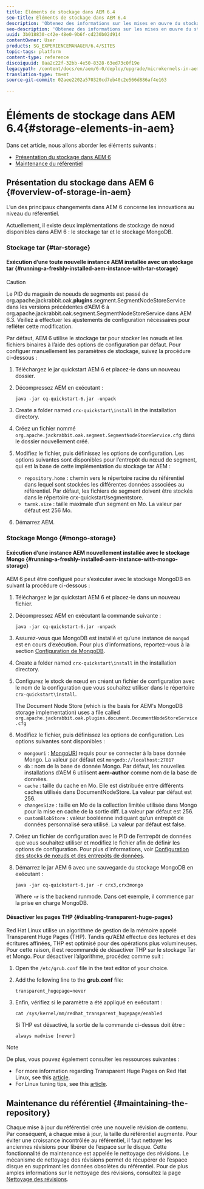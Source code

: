 ```yaml
---
title: Éléments de stockage dans AEM 6.4
seo-title: Éléments de stockage dans AEM 6.4
description: 'Obtenez des informations sur les mises en œuvre du stockage de nœud disponibles dans AEM 6.4 et la maintenance du référentiel. '
seo-description: 'Obtenez des informations sur les mises en œuvre du stockage de nœud disponibles dans AEM 6.4 et la maintenance du référentiel. '
uuid: 3b018830-c42e-48e0-9b6f-cd230b02d914
contentOwner: User
products: SG_EXPERIENCEMANAGER/6.4/SITES
topic-tags: platform
content-type: reference
discoiquuid: 0aa2c22f-32bb-4e50-8328-63ed73c0f19e
legacypath: /content/docs/en/aem/6-0/deploy/upgrade/microkernels-in-aem-6-0
translation-type: tm+mt
source-git-commit: 02aee2202a570320cd7eb40c2e566d886af4e163

---
```



# Éléments de stockage dans AEM 6.4{#storage-elements-in-aem}

Dans cet article, nous allons aborder les éléments suivants :

* [Présentation du stockage dans AEM 6](/help/sites-deploying/storage-elements-in-aem-6.md#overview-of-storage-in-aem)
* [Maintenance du référentiel](/help/sites-deploying/storage-elements-in-aem-6.md#maintaining-the-repository)

## Présentation du stockage dans AEM 6 {#overview-of-storage-in-aem}

L’un des principaux changements dans AEM 6 concerne les innovations au niveau du référentiel.

Actuellement, il existe deux implémentations de stockage de nœud disponibles dans AEM 6 : le stockage tar et le stockage MongoDB.

### Stockage tar {#tar-storage}

#### Exécution d’une toute nouvelle instance AEM installée avec un stockage tar {#running-a-freshly-installed-aem-instance-with-tar-storage}

>[!CAUTION]
>
>Le PID du magasin de noeuds de segments est passé de org.apache.jackrabbit.oak.**plugins**.segment.SegmentNodeStoreService dans les versions précédentes d’AEM 6 à org.apache.jackrabbit.oak.segment.SegmentNodeStoreService dans AEM 6.3. Veillez à effectuer les ajustements de configuration nécessaires pour refléter cette modification.

Par défaut, AEM 6 utilise le stockage tar pour stocker les nœuds et les fichiers binaires à l’aide des options de configuration par défaut. Pour configuer manuellement les paramètres de stockage, suivez la procédure ci-dessous :

1. Téléchargez le jar quickstart AEM 6 et placez-le dans un nouveau dossier. 
1. Décompressez AEM en exécutant :

   `java -jar cq-quickstart-6.jar -unpack`

1. Create a folder named `crx-quickstart\install` in the installation directory.

1. Créez un fichier nommé `org.apache.jackrabbit.oak.segment.SegmentNodeStoreService.cfg` dans le dossier nouvellement créé.

1. Modifiez le fichier, puis définissez les options de configuration. Les options suivantes sont disponibles pour l’entrepôt du nœud de segment, qui est la base de cette implémentation du stockage tar AEM :

   * `repository.home` : chemin vers le répertoire racine du référentiel dans lequel sont stockées les différentes données associées au référentiel. Par défaut, les fichiers de segment doivent être stockés dans le répertoire crx-quickstart/segmentstore.
   * `tarmk.size` : taille maximale d’un segment en Mo. La valeur par défaut est 256 Mo.

1. Démarrez AEM.

### Stockage Mongo {#mongo-storage}

#### Exécution d’une instance AEM nouvellement installée avec le stockage Mongo {#running-a-freshly-installed-aem-instance-with-mongo-storage}

AEM 6 peut être configuré pour s’exécuter avec le stockage MongoDB en suivant la procédure ci-dessous :

1. Téléchargez le jar quickstart AEM 6 et placez-le dans un nouveau fichier. 
1. Décompressez AEM en exécutant la commande suivante :

   `java -jar cq-quickstart-6.jar -unpack`

1. Assurez-vous que MongoDB est installé et qu’une instance de `mongod` est en cours d’exécution. Pour plus d’informations, reportez-vous à la section [Configuration de MongoDB](https://docs.mongodb.org/manual/installation/). 
1. Create a folder named `crx-quickstart\install` in the installation directory.
1. Configurez le stock de nœud en créant un fichier de configuration avec le nom de la configuration que vous souhaitez utiliser dans le répertoire `crx-quickstart\install`.

   The Document Node Store (which is the basis for AEM&#39;s MongoDB storage implementation) uses a file called `org.apache.jackrabbit.oak.plugins.document.DocumentNodeStoreService.cfg`

1. Modifiez le fichier, puis définissez les options de configuration. Les options suivantes sont disponibles :

   * `mongouri` : [MongoURI](https://docs.mongodb.org/manual/reference/connection-string/) requis pour se connecter à la base donnée Mongo. La valeur par défaut est `mongodb://localhost:27017`
   * `db` : nom de la base de donnée Mongo. Par défaut, les nouvelles installations d’AEM 6 utilisent **aem-author** comme nom de la base de données.
   * `cache` : taille du cache en Mo. Elle est distribuée entre différents caches utilisés dans DocumentNodeStore. La valeur par défaut est 256.
   * `changesSize` : taille en Mo de la collection limitée utilisée dans Mongo pour la mise en cache de la sortie diff. La valeur par défaut est 256.
   * `customBlobStore` : valeur booléenne indiquant qu’un entrepôt de données personnalisé sera utilisé. La valeur par défaut est false.

1. Créez un fichier de configuration avec le PID de l’entrepôt de données que vous souhaitez utiliser et modifiez le fichier afin de définir les options de configuration. Pour plus d’informations, voir [Configuration des stocks de nœuds et des entrepôts de données](/help/sites-deploying/data-store-config.md).

1. Démarrez le jar AEM 6 avec une sauvegarde du stockage MongoDB en exécutant :

   ```shell
   java -jar cq-quickstart-6.jar -r crx3,crx3mongo
   ```

   Where **`-r`** is the backend runmode. Dans cet exemple, il commence par la prise en charge MongoDB. 

#### Désactiver les pages THP {#disabling-transparent-huge-pages}

Red Hat Linux utilise un algorithme de gestion de la mémoire appelé Transparent Huge Pages (THP). Tandis qu’AEM effectue des lectures et des écritures affinées, THP est optimisé pour des opérations plus volumineuses. Pour cette raison, il est recommandé de désactiver THP sur le stockage Tar et Mongo. Pour désactiver l’algorithme, procédez comme suit :

1. Open the `/etc/grub.conf` file in the text editor of your choice.
1. Add the following line to the **grub.conf** file:

   ```
   transparent_hugepage=never
   ```

1. Enfin, vérifiez si le paramètre a été appliqué en exécutant :

   ```
   cat /sys/kernel/mm/redhat_transparent_hugepage/enabled
   ```

   Si THP est désactivé, la sortie de la commande ci-dessus doit être :

   ```
   always madvise [never]
   ```

>[!NOTE]
>
>De plus, vous pouvez également consulter les ressources suivantes :
>
>* For more information regarding Transparent Huge Pages on Red Hat Linux, see this [article](https://access.redhat.com/solutions/46111).
>* For Linux tuning tips, see this [article](https://helpx.adobe.com/experience-manager/kb/performance-tuning-tips.html).
>



## Maintenance du référentiel {#maintaining-the-repository}

Chaque mise à jour du référentiel crée une nouvelle révision de contenu. Par conséquent, à chaque mise à jour, la taille du référentiel augmente. Pour éviter une croissance incontrôlée au référentiel, il faut nettoyer les anciennes révisions pour libérer de l’espace sur le disque. Cette fonctionnalité de maintenance est appelée le nettoyage des révisions. Le mécanisme de nettoyage des révisions permet de récupérer de l’espace disque en supprimant les données obsolètes du référentiel. Pour de plus amples informations sur le nettoyage des révisions, consultez la page [Nettoyage des révisions](/help/sites-deploying/revision-cleanup.md). 

